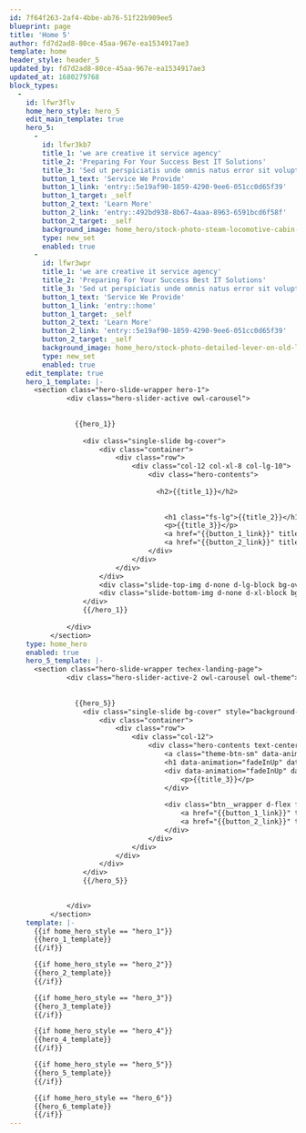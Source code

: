 ```yaml
---
id: 7f64f263-2af4-4bbe-ab76-51f22b909ee5
blueprint: page
title: 'Home 5'
author: fd7d2ad8-80ce-45aa-967e-ea1534917ae3
template: home
header_style: header_5
updated_by: fd7d2ad8-80ce-45aa-967e-ea1534917ae3
updated_at: 1680279768
block_types:
  -
    id: lfwr3flv
    home_hero_style: hero_5
    edit_main_template: true
    hero_5:
      -
        id: lfwr3kb7
        title_1: 'we are creative it service agency'
        title_2: 'Preparing For Your Success Best IT Solutions'
        title_3: 'Sed ut perspiciatis unde omnis natus error sit voluptatem accusa ntium doloremque laudantium totam rem aperiamea'
        button_1_text: 'Service We Provide'
        button_1_link: 'entry::5e19af90-1859-4290-9ee6-051cc0d65f39'
        button_1_target: _self
        button_2_text: 'Learn More'
        button_2_link: 'entry::492bd938-8b67-4aaa-8963-6591bcd6f58f'
        button_2_target: _self
        background_image: home_hero/stock-photo-steam-locomotive-cabin-521332537.jpg
        type: new_set
        enabled: true
      -
        id: lfwr3wpr
        title_1: 'we are creative it service agency'
        title_2: 'Preparing For Your Success Best IT Solutions'
        title_3: 'Sed ut perspiciatis unde omnis natus error sit voluptatem accusa ntium doloremque laudantium totam rem aperiamea'
        button_1_text: 'Service We Provide'
        button_1_link: 'entry::home'
        button_1_target: _self
        button_2_text: 'Learn More'
        button_2_link: 'entry::5e19af90-1859-4290-9ee6-051cc0d65f39'
        button_2_target: _self
        background_image: home_hero/stock-photo-detailed-lever-on-old-lathe-645704086.jpg
        type: new_set
        enabled: true
    edit_template: true
    hero_1_template: |-
      <section class="hero-slide-wrapper hero-1">
              <div class="hero-slider-active owl-carousel">
      	        
      	        
      	        {{hero_1}}
      	        
                  <div class="single-slide bg-cover">
                      <div class="container">
                          <div class="row">
                              <div class="col-12 col-xl-8 col-lg-10">
                                  <div class="hero-contents">
      	                            
      	                            <h2>{{title_1}}</h2>
      	                            
                                      
                                      <h1 class="fs-lg">{{title_2}}</h1>
                                      <p>{{title_3}}</p>
                                      <a href="{{button_1_link}}" title="{{button_1_text}}" target="{{button_1_target}}" class="theme-btn">{{button_1_text}} <i class="fas fa-arrow-right"></i></a>
                                      <a href="{{button_2_link}}" title="{{button_2_text}}" target="{{button_2_target}}" class="theme-btn minimal-btn">{{button_2_text}} <i class="fas fa-arrow-right"></i></a>
                                  </div>
                              </div>
                          </div>
                      </div>
                      <div class="slide-top-img d-none d-lg-block bg-overlay bg-cover" style="background-image: url('techex/assets/img/home1/hero1.jpg')"></div>
                      <div class="slide-bottom-img d-none d-xl-block bg-overlay bg-cover" style="background-image: url('techex/assets/img/home1/hero2.jpg')"></div>
                  </div>
                  {{/hero_1}}
                    
              </div>
          </section>
    type: home_hero
    enabled: true
    hero_5_template: |-
      <section class="hero-slide-wrapper techex-landing-page">
              <div class="hero-slider-active-2 owl-carousel owl-theme">
      	        
      	        
      	        {{hero_5}}
                  <div class="single-slide bg-cover" style="background-image: url('{{background_image}}')">
                      <div class="container">
                          <div class="row">
                              <div class="col-12">
                                  <div class="hero-contents text-center">
                                      <a class="theme-btn-sm" data-animation="fadeInUp" data-delay="0">{{title_1}}</a>
                                      <h1 data-animation="fadeInUp" data-delay="0.4s">{{title_2}}</h1>
                                      <div data-animation="fadeInUp" data-delay="0.6s">
                                          <p>{{title_3}}</p>
                                      </div>
                                      
                                      <div class="btn__wrapper d-flex flex-wrap justify-content-center" data-animation="fadeInUp" data-delay="0.8s">
                                          <a href="{{button_1_link}}" target="{{button_1_target}}" class="theme-btn">{{button_1_text}}<i class="icon-arrow-right-1"></i></a>
                                          <a href="{{button_2_link}}" target="{{button_2_target}}" class="theme-btn">{{button_2_text}} <i class="icon-arrow-right-1"></i></a>
                                      </div>
                                  </div>
                              </div>
                          </div>
                      </div>
                  </div>
                  {{/hero_5}}

                  
              </div>
          </section>
    template: |-
      {{if home_hero_style == "hero_1"}}
      {{hero_1_template}}
      {{/if}}

      {{if home_hero_style == "hero_2"}}
      {{hero_2_template}}
      {{/if}}

      {{if home_hero_style == "hero_3"}}
      {{hero_3_template}}
      {{/if}}

      {{if home_hero_style == "hero_4"}}
      {{hero_4_template}}
      {{/if}}

      {{if home_hero_style == "hero_5"}}
      {{hero_5_template}}
      {{/if}}

      {{if home_hero_style == "hero_6"}}
      {{hero_6_template}}
      {{/if}}
---
```

